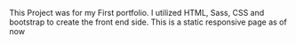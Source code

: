 This Project was for my First portfolio. I utilized HTML, Sass, CSS and bootstrap to create the front end side. This is a static responsive page as of now
